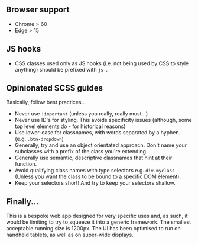 ## Browser support

* Chrome > 60
* Edge > 15

## JS hooks

* CSS classes used only as JS hooks (i.e. not being used by CSS to style anything) should be prefixed with `js-`. 

## Opinionated SCSS guides

Basically, follow best practices...

* Never use `!important` (unless you really, really must...)
* Never use ID's for styling. This avoids specificity issues (although, some top level elements do - for historical reasons)
* Use lower-case for classnames, with words separated by a hyphen. (e.g. `.btn-dropdown`)
* Generally, try and use an object orientated approach. Don't name your subclasses with a prefix of the class you're extending. 
* Generally use semantic, descriptive classnames that hint at their function.
* Avoid qualifying class names with type selectors e.g. `div.myclass` (Unless you want the class to be bound to a specific DOM element).
* Keep your selectors short! And try to keep your selectors shallow. 

## Finally...

This is a bespoke web app designed for very specific uses and, as such, it would be limiting to try to 
squeeze it into a generic framework. The smallest acceptable running size is 1200px. The UI has been optimised 
to run on handheld tablets, as well as on super-wide displays. 

